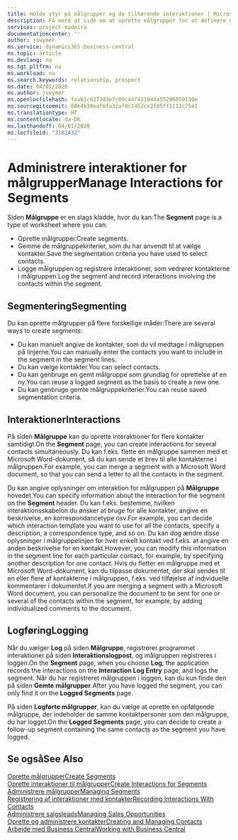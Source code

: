 ```yaml
---
title: Holde styr på målgrupper og de tilhørende interaktioner | Microsoft Docs
description: Få mere at vide om at oprette målgrupper for at definere grupper af kontaktpersoner og angive interaktioner for målgrupper.
services: project-madeira
documentationcenter: ''
author: jswymer
ms.service: dynamics365-business-central
ms.topic: article
ms.devlang: na
ms.tgt_pltfrm: na
ms.workload: na
ms.search.keywords: relationship, prospect
ms.date: 04/01/2020
ms.author: jswymer
ms.openlocfilehash: faab1c6273d3e7c09c44f42104da55296859139e
ms.sourcegitcommit: 88e4b30eaf6fa32af0c1452ce2f85ff1111c75e2
ms.translationtype: HT
ms.contentlocale: da-DK
ms.lasthandoff: 04/01/2020
ms.locfileid: "3181432"
---
```

# <a name="manage-interactions-for-segments"></a><span data-ttu-id="fe7e2-103">Administrere interaktioner for målgrupper</span><span class="sxs-lookup"><span data-stu-id="fe7e2-103">Manage Interactions for Segments</span></span>
<span data-ttu-id="fe7e2-104">Siden **Målgruppe** er en slags kladde, hvor du kan:</span><span class="sxs-lookup"><span data-stu-id="fe7e2-104">The **Segment** page is a type of worksheet where you can:</span></span>

* <span data-ttu-id="fe7e2-105">Oprette målgrupper.</span><span class="sxs-lookup"><span data-stu-id="fe7e2-105">Create segments.</span></span>
* <span data-ttu-id="fe7e2-106">Gemme de målgruppekriterier, som du har anvendt til at vælge kontakter.</span><span class="sxs-lookup"><span data-stu-id="fe7e2-106">Save the segmentation criteria you have used to select contacts.</span></span>
* <span data-ttu-id="fe7e2-107">Logge målgruppen og registrere interaktioner, som vedrører kontakterne i målgruppen.</span><span class="sxs-lookup"><span data-stu-id="fe7e2-107">Log the segment and record interactions involving the contacts within the segment.</span></span>

## <a name="segmenting"></a><span data-ttu-id="fe7e2-108">Segmentering</span><span class="sxs-lookup"><span data-stu-id="fe7e2-108">Segmenting</span></span>
<span data-ttu-id="fe7e2-109">Du kan oprette målgrupper på flere forskellige måder:</span><span class="sxs-lookup"><span data-stu-id="fe7e2-109">There are several ways to create segments:</span></span>

* <span data-ttu-id="fe7e2-110">Du kan manuelt angive de kontakter, som du vil medtage i målgruppen på linjerne.</span><span class="sxs-lookup"><span data-stu-id="fe7e2-110">You can manually enter the contacts you want to include in the segment in the segment lines.</span></span>
* <span data-ttu-id="fe7e2-111">Du kan vælge kontakter.</span><span class="sxs-lookup"><span data-stu-id="fe7e2-111">You can select contacts.</span></span>
* <span data-ttu-id="fe7e2-112">Du kan genbruge en gemt målgruppe som grundlag for oprettelse af en ny.</span><span class="sxs-lookup"><span data-stu-id="fe7e2-112">You can reuse a logged segment as the basis to create a new one.</span></span>
* <span data-ttu-id="fe7e2-113">Du kan genbruge gemte målgruppekriterier.</span><span class="sxs-lookup"><span data-stu-id="fe7e2-113">You can reuse saved segmentation criteria.</span></span>

## <a name="interactions"></a><span data-ttu-id="fe7e2-114">Interaktioner</span><span class="sxs-lookup"><span data-stu-id="fe7e2-114">Interactions</span></span>
<span data-ttu-id="fe7e2-115">På siden **Målgruppe** kan du oprette interaktioner for flere kontakter samtidigt.</span><span class="sxs-lookup"><span data-stu-id="fe7e2-115">On the **Segment** page, you can create interactions for several contacts simultaneously.</span></span> <span data-ttu-id="fe7e2-116">Du kan f.eks. flette en målgruppe sammen med et Microsoft Word-dokument, så du kan sende et brev til alle kontakterne i målgruppen.</span><span class="sxs-lookup"><span data-stu-id="fe7e2-116">For example, you can merge a segment with a Microsoft Word document, so that you can send a letter to all the contacts in the segment.</span></span>

<span data-ttu-id="fe7e2-117">Du kan angive oplysninger om interaktion for målgruppen på **Målgruppe** hovedet.</span><span class="sxs-lookup"><span data-stu-id="fe7e2-117">You can specify information about the interaction for the segment on the **Segment** header.</span></span> <span data-ttu-id="fe7e2-118">Du kan f.eks. bestemme, hvilken interaktionsskabelon du ønsker at bruge for alle kontakter, angive en beskrivelse, en korrespondancetype osv.</span><span class="sxs-lookup"><span data-stu-id="fe7e2-118">For example, you can decide which interaction template you want to use for all the contacts, specify a description, a correspondence type, and so on.</span></span> <span data-ttu-id="fe7e2-119">Du kan dog ændre disse oplysninger i målgruppelinjen for hver enkelt kontakt ved f.eks. at angive en anden beskrivelse for en kontakt.</span><span class="sxs-lookup"><span data-stu-id="fe7e2-119">However, you can modify this information in the segment line for each particular contact, for example, by specifying another description for one contact.</span></span> <span data-ttu-id="fe7e2-120">Hvis du fletter en målgruppe med et Microsoft Word-dokument, kan du tilpasse dokumentet, der skal sendes til en eller flere af kontakterne i målgruppen, f.eks. ved tilføjelse af individuelle kommentarer i dokumentet.</span><span class="sxs-lookup"><span data-stu-id="fe7e2-120">If you are merging a segment with a Microsoft Word document, you can personalize the document to be sent for one or several of the contacts within the segment, for example, by adding individualized comments to the document.</span></span>

## <a name="logging"></a><span data-ttu-id="fe7e2-121">Logføring</span><span class="sxs-lookup"><span data-stu-id="fe7e2-121">Logging</span></span>
<span data-ttu-id="fe7e2-122">Når du vælger **Log** på siden **Målgruppe**, registrerer programmet interaktioner på siden **Interaktionslogpost**, og målgruppen registreres i loggen.</span><span class="sxs-lookup"><span data-stu-id="fe7e2-122">On the **Segment** page, when you choose **Log**, the application records the interactions on the **Interaction Log Entry** page, and logs the segment.</span></span> <span data-ttu-id="fe7e2-123">Når du har registreret målgruppen i loggen, kan du kun finde den på siden **Gemte målgrupper**.</span><span class="sxs-lookup"><span data-stu-id="fe7e2-123">After you have logged the segment, you can only find it on the **Logged Segments** page.</span></span>

<span data-ttu-id="fe7e2-124">På siden **Logførte målgrupper**, kan du vælge at oprette en opfølgende målgruppe, der indeholder de samme kontaktpersoner som den målgruppe, du har logget.</span><span class="sxs-lookup"><span data-stu-id="fe7e2-124">On the **Logged Segments** page, you can decide to create a follow-up segment containing the same contacts as the segment you have logged.</span></span>

## <a name="see-also"></a><span data-ttu-id="fe7e2-125">Se også</span><span class="sxs-lookup"><span data-stu-id="fe7e2-125">See Also</span></span>
[<span data-ttu-id="fe7e2-126">Oprette målgrupper</span><span class="sxs-lookup"><span data-stu-id="fe7e2-126">Create Segments</span></span>](marketing-how-create-segment.md)  
[<span data-ttu-id="fe7e2-127">Oprette interaktioner til målgrupper</span><span class="sxs-lookup"><span data-stu-id="fe7e2-127">Create Interactions for Segments</span></span>](marketing-how-create-interactions.md)  
[<span data-ttu-id="fe7e2-128">Administrere målgrupper</span><span class="sxs-lookup"><span data-stu-id="fe7e2-128">Managing Segments</span></span>](marketing-segments.md)  
[<span data-ttu-id="fe7e2-129">Registrering af interaktioner med kontakter</span><span class="sxs-lookup"><span data-stu-id="fe7e2-129">Recording Interactions With Contacts</span></span>](marketing-interactions.md)  
[<span data-ttu-id="fe7e2-130">Administrere salgsleads</span><span class="sxs-lookup"><span data-stu-id="fe7e2-130">Managing Sales Opportunities</span></span>](marketing-manage-sales-opportunities.md)  
[<span data-ttu-id="fe7e2-131">Oprette og administrere kontakter</span><span class="sxs-lookup"><span data-stu-id="fe7e2-131">Creating and Managing Contacts</span></span>](marketing-contacts.md)  
[<span data-ttu-id="fe7e2-132">Arbejde med Business Central</span><span class="sxs-lookup"><span data-stu-id="fe7e2-132">Working with Business Central</span></span>](ui-work-product.md)

